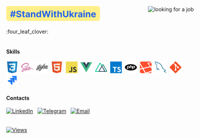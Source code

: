 <a align="left" href="[https://stand-with-ukraine.pp.ua](https://www.linkedin.com/in/j-tap/)" target="_blank">
  <img align="right" src="https://img.shields.io/static/v1?label=&message=Looking%20for%20a%20job&color=brightgreen&style=flat" width="auto" height="20" alt="looking for a job">
</a>
<a align="left" href="https://stand-with-ukraine.pp.ua" target="_blank">
  <img src="https://raw.githubusercontent.com/vshymanskyy/StandWithUkraine/main/badges/StandWithUkraine.svg" alt="stand with Ukraine">
</a>
<br><br>
<div>
  <span>:four_leaf_clover:</span>&nbsp;
</div>
<br>

<h4>Skills</h4>
<div>
  <img src="https://github.com/devicons/devicon/blob/master/icons/css3/css3-original.svg"  title="CSS3" alt="CSS3" width="32" height="32"/>&nbsp;
  <img src="https://github.com/devicons/devicon/blob/master/icons/sass/sass-original.svg"  title="SASS" alt="SASS" width="32" height="32"/>&nbsp;
  <img src="https://github.com/devicons/devicon/blob/master/icons/stylus/stylus-original.svg"  title="Stylus" alt="Stylus" width="32" height="32"/>&nbsp;
  <img src="https://github.com/devicons/devicon/blob/master/icons/html5/html5-original.svg" title="HTML5" alt="HTML5" width="32" height="32"/>&nbsp;
  <img src="https://github.com/devicons/devicon/blob/master/icons/javascript/javascript-original.svg" title="JavaScript" alt="JavaScript" width="32" height="32"/>&nbsp;
  <img src="https://github.com/devicons/devicon/blob/master/icons/vuejs/vuejs-original.svg" title="VueJS" alt="VueJS" width="32" height="32"/>&nbsp;
  <img src="https://github.com/devicons/devicon/blob/master/icons/nuxtjs/nuxtjs-original.svg" title="NuxtJS" alt="NuxtJS" width="32" height="32"/>&nbsp;
  <img src="https://github.com/devicons/devicon/blob/master/icons/typescript/typescript-original.svg" title="Typescript" alt="Typescript" width="32" height="32"/>&nbsp;
  <img src="https://github.com/devicons/devicon/blob/master/icons/php/php-plain.svg" title="PHP" alt="PHP" width="32" height="32"/>&nbsp;
  <img src="https://github.com/devicons/devicon/blob/master/icons/laravel/laravel-plain.svg" title="Laravel" alt="Laravel" width="32" height="32"/>&nbsp;
  <img src="https://github.com/devicons/devicon/blob/master/icons/mysql/mysql-original.svg" title="MySQL"  alt="MySQL" width="32" height="32"/>&nbsp;
  <img src="https://github.com/devicons/devicon/blob/master/icons/git/git-original.svg" title="Git" alt="Git" width="32" height="32"/>&nbsp;
  <img src="https://github.com/devicons/devicon/blob/master/icons/jira/jira-original.svg" title="Jira" alt="Jira" width="32" height="32"/>&nbsp;
</div>

<h4>Contacts</h4>
<div>
  <a href="https://www.linkedin.com/in/j-tap/" target="_blank"><img src="https://img.shields.io/badge/LinkedIn-0A66C2?logo=linkedin&logoColor=white&style=flat-square" alt="LinkedIn"></a>
  &nbsp;
  <a href="https://t.me/j_tap" target="_blank"><img src="https://img.shields.io/badge/Telegram-26A5E4?logo=telegram&logoColor=white&style=flat-square" alt="Telegram"></a>
  &nbsp;
  <a href="mailto:xzenby@gmail.com" target="_blank"><img src="https://img.shields.io/badge/Email-D34335?logo=data:image/png;base64,iVBORw0KGgoAAAANSUhEUgAAAAwAAAAMCAYAAABWdVznAAAABmJLR0QA/wD/AP+gvaeTAAAAo0lEQVQokZWQIQ7CUAxA3x8SwxVIdgaYxWDQCO6CRODBcAKugMMRSLjBBA6BmcGyh2ALy0jg80zT9rVpCn8S1BEwiPRPQS2AXuRAkQArwAhZYJ0AJTAFim+bK6fEF3t1qB785Kxm6k6VRuOmTtSlWla1jTpWr7UU1Ob9D2ABHKs8A+ZApxbaAzWXKvbbjaDmQBrxJYA8qCkwA7o/5DuwjVz85gn7TYFwSET6CwAAAABJRU5ErkJggg==&logoColor=white&style=flat-square" alt="Email"></a>
</div>
<br><br>
<div>
    <a href="https://img.shields.io/github/watchers/j-tap/j-tap?style=flat-square" target="_blank"><img src="https://komarev.com/ghpvc/?username=j-tap&color=161B22&style=flat-square&label=Views" alt="Views"/></a>
</div>
<br>

<!--
<div>
    <img src="https://github-readme-stats.vercel.app/api/top-langs/?username=j-tap&layout=compact&theme=synthwave&langs_count=6&hide_title=true&range=last_6_months" alt="Stats"/>
</div>
-->
